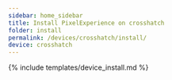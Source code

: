 ```yaml
---
sidebar: home_sidebar
title: Install PixelExperience on crosshatch
folder: install
permalink: /devices/crosshatch/install/
device: crosshatch
---
```

{% include templates/device_install.md %}